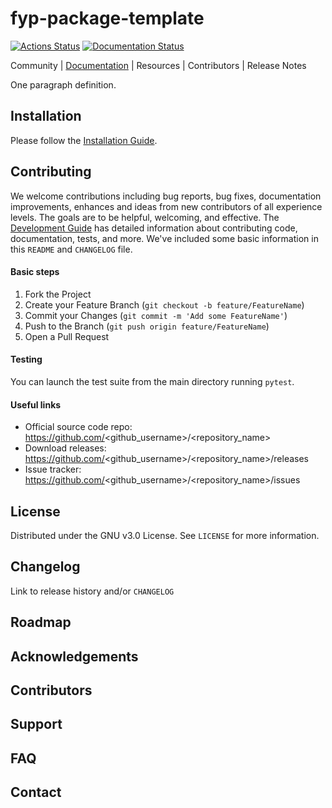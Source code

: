 
# fyp-package-template

[![Actions Status](https://github.com/bahp/fyp-pypkg-template/workflows/Python%20package/badge.svg)](https://github.com/bahp/fyp-pypkg-template/actions)
[![Documentation Status](https://readthedocs.org/projects/fyp-pypkg-template/badge/?version=latest)](https://fyp-pypkg-template.readthedocs.io/en/latest/?badge=latest)

[url-documentation]: https://bahp.github.io/fyp-pypkg-template/
[url-installation]: https://bahp.github.io/fyp-pypkg-template/
[url-development]: https://bahp.github.io/fyp-pypkg-template/

Community | [Documentation][url-documentation] | Resources | Contributors | Release Notes

One paragraph definition.

<!-- ----------------------- -->
<!--     Installation        -->
<!-- ----------------------- -->
## Installation

Please follow the [Installation Guide][url-installation].

<!-- ----------------------- -->
<!--      CONTRIBUTING       -->
<!-- ----------------------- -->
## Contributing

We welcome contributions including bug reports, bug fixes, documentation improvements, 
enhances and ideas from new contributors of all experience levels. The goals are to be 
helpful, welcoming, and effective. The [Development Guide][url-development] has detailed 
information about contributing code, documentation, tests, and more. We've included some 
basic information in this `README` and `CHANGELOG` file.

<!--For more information read <a href="#">CONTRIBUTING.md</a> for details on our 
code of conduct and the process for submitting pull requests to us.-->

#### Basic steps

1. Fork the Project
2. Create your Feature Branch (`git checkout -b feature/FeatureName`)
3. Commit your Changes (`git commit -m 'Add some FeatureName'`)
4. Push to the Branch (`git push origin feature/FeatureName`)
5. Open a Pull Request

#### Testing

You can launch the test suite from the main directory running `pytest`.

#### Useful links

  - Official source code repo: https://github.com/<github_username>/<repository_name>
  - Download releases: https://github.com/<github_username>/<repository_name>/releases
  - Issue tracker: https://github.com/<github_username>/<repository_name>/issues


<!-- ----------------------- -->
<!--         LICENSE         -->
<!-- ----------------------- -->
## License

Distributed under the GNU v3.0 License. See `LICENSE` for more information.

## Changelog

Link to release history and/or `CHANGELOG` 

## Roadmap
## Acknowledgements
## Contributors
## Support
## FAQ

<!-- ----------------------- -->
<!--         CONTACT         -->
<!-- ----------------------- -->
## Contact